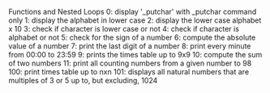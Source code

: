 Functions and Nested Loops
0: display '_putchar' with _putchar command only
1: display the alphabet in lower case
2: display the lower case alphabet x 10
3: check if character is lower case or not
4: check if character is alphabet or not
5: check for the sign of a number
6: compute the absolute value of a number
7: print the last digit of a number
8: print every minute from 00:00 to 23:59
9: prints the times table up to 9x9
10: compute the sum of two numbers
11: print all counting numbers from a given number to 98
100: print times table up to nxn
101: displays all natural numbers that are multiples of 3 or 5
     up to, but excluding, 1024

